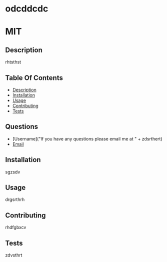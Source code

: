 # odcddcdc
# MIT

## Description
rhtsthst

## Table Of Contents
* [Description](#description)
* [Installation](#installation)
* [Usage](#usage)
* [Contributing](#contributing)
* [Tests](#tests)

## Questions
* [Username]("If you have any questions please email me at " + zdsrthert)
* [Email](zdsdgrst)

## Installation
sgzsdv

## Usage
drgsrthrh

## Contributing
rhdfgbxcv 

## Tests
zdvsthrt